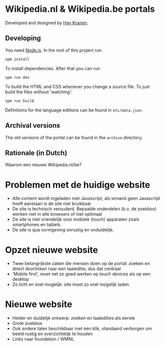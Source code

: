 # Wikipedia.nl & Wikipedia.be portals
Developed and designed by [Hay Kranen](https://www.haykranen.nl/).

## Developing
You need [Node.js](https://nodejs.org/en/). In the root of this project run

`npm install`

To install dependencies. After that you can run

`npm run dev`

To build the HTML and CSS whenever you change a source file. To just build the files without 'watching':

`npm run build`

Definitions for the language editions can be found in `etc/data.json`.

## Archival versions
The old versions of the portal can be found in the `archive` directory.

## Rationale (in Dutch)
Waarom een nieuwe Wikipedia.nl/be?

# Problemen met de huidige website
* Alle content wordt ingeladen met Javascript, als iemand geen Javascript heeft aanstaan is de site niet bruikbaar
* De site is technisch verouderd. Bepaalde onderdelen (b.v. de zoekbox) werken niet in alle browsers of niet optimaal
* De site is niet vriendelijk voor mobiele (touch) apparaten zoals smartphones en tablets
* De site is qua vormgeving onrustig en onduidelijk.

# Opzet nieuwe website
* Twee belangrijkste zaken die mensen doen op de portal: zoeken en direct doorlinken naar een taaleditie, dus dat centraal
* 'Mobile first', moet net zo goed werken op touch devices als op een desktop
* Zo licht en snel mogelijk: site moet zo snel mogelijk laden

# Nieuwe website
* Helder en duidelijk ontwerp: zoeken en taaledities als eerste
* Grote zoekbox
* Ook andere talen beschikbaar met één klik, standaard verborgen om beeld rustig en overzichtelijk te houden
* Links naar foundation / WMNL